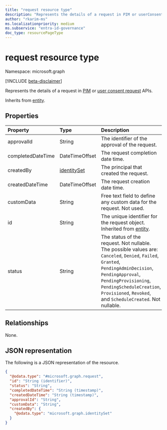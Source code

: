 ```yaml
---
title: "request resource type"
description: "Represents the details of a request in PIM or userConsentRequests."
author: "rkarim-ms"
ms.localizationpriority: medium
ms.subservice: "entra-id-governance"
doc_type: resourcePageType
---
```


# request resource type

Namespace: microsoft.graph

[!INCLUDE [beta-disclaimer](../../includes/beta-disclaimer.md)]

Represents the details of a request in [PIM](privilegedidentitymanagementv3-overview.md) or [user consent request](userconsentrequest.md) APIs.

Inherits from [entity](../resources/entity.md).


## Properties
|Property|Type|Description|
|:---|:---|:---|
|approvalId|String| The identifier of the approval of the request.  |
|completedDateTime|DateTimeOffset| The request completion date time. |
|createdBy|[identitySet](../resources/identityset.md)|The principal that created the request.|
|createdDateTime|DateTimeOffset|The request creation date time.|
|customData|String|Free text field to define any custom data for the request. Not used.|
|id|String|The unique identifier for the request object. Inherited from [entity](../resources/entity.md).|
|status|String| The status of the request. Not nullable. The possible values are: `Canceled`, `Denied`, `Failed`, `Granted`, `PendingAdminDecision`, `PendingApproval`, `PendingProvisioning`, `PendingScheduleCreation`, `Provisioned`, `Revoked`, and `ScheduleCreated`. Not nullable. |

## Relationships
None.

## JSON representation
The following is a JSON representation of the resource.
<!-- {
  "blockType": "resource",
  "keyProperty": "id",
  "@odata.type": "microsoft.graph.request",
  "baseType": "microsoft.graph.entity",
  "openType": false
}
-->
``` json
{
  "@odata.type": "#microsoft.graph.request",
  "id": "String (identifier)",
  "status": "String",
  "completedDateTime": "String (timestamp)",
  "createdDateTime": "String (timestamp)",
  "approvalId": "String",
  "customData": "String",
  "createdBy": {
    "@odata.type": "microsoft.graph.identitySet"
  }
}
```